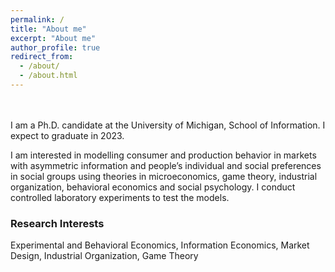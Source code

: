 ```yaml
---
permalink: /
title: "About me"
excerpt: "About me"
author_profile: true
redirect_from: 
  - /about/
  - /about.html
---
```

<br/>
<br/>
I am a Ph.D. candidate at the University of Michigan, School of Information. I expect to graduate in 2023. 


I am interested in modelling consumer and production behavior in markets with asymmetric information and people’s individual and social preferences in social groups using theories in microeconomics, game theory, industrial organization, behavioral economics and social psychology. I conduct controlled laboratory experiments to test the models.


### Research Interests
Experimental and Behavioral Economics, Information Economics, Market Design, Industrial Organization, Game Theory
